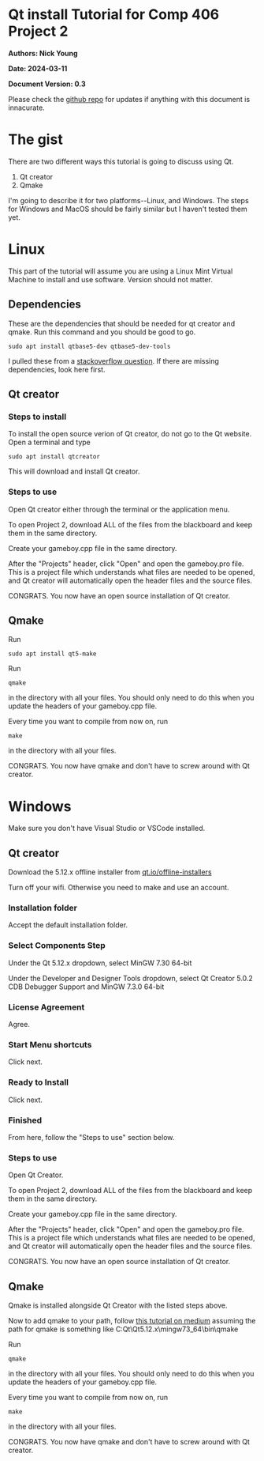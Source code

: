 Qt install Tutorial for Comp 406 Project 2
===
**Authors: Nick Young**

**Date: 2024-03-11**

**Document Version: 0.3**

Please check the [github repo](https://github.com/AmbivalentLeather/Qt-Tutorial) for updates if anything with this document is innacurate.

# The gist

There are two different ways this tutorial is going to discuss using Qt.

1. Qt creator
2. Qmake

I'm going to describe it for two platforms--Linux, and Windows. The steps for Windows and MacOS should be fairly similar but I haven't tested them yet.

# Linux

This part of the tutorial will assume you are using a Linux Mint Virtual Machine to install and use software. Version should not matter.

## Dependencies

These are the dependencies that should be needed for qt creator and qmake. Run this command and you should be good to go.

	sudo apt install qtbase5-dev qtbase5-dev-tools 

I pulled these from a [stackoverflow question](https://askubuntu.com/questions/1365515/how-to-install-qmake-compiler-on-ubuntu). If there are missing dependencies, look here first.

## Qt creator

### Steps to install

To install the open source verion of Qt creator, do not go to the Qt website. Open a terminal and type 

	sudo apt install qtcreator

This will download and install Qt creator.

### Steps to use

Open Qt creator either through the terminal or the application menu.

To open Project 2, download ALL of the files from the blackboard and keep them in the same directory.

Create your gameboy.cpp file in the same directory.

After the "Projects" header, click "Open" and open the gameboy.pro file. This is a project file which understands what files are needed to be opened, and Qt creator will automatically open the header files and the source files.

CONGRATS. You now have an open source installation of Qt creator.

## Qmake

Run

	sudo apt install qt5-make

Run 

    qmake

in the directory with all your files. You should only need to do this when you update the headers of your gameboy.cpp file.

Every time you want to compile from now on, run

	make

in the directory with all your files.

CONGRATS. You now have qmake and don't have to screw around with Qt creator.

# Windows

Make sure you don't have Visual Studio or VSCode installed.

## Qt creator

Download the 5.12.x offline installer from [qt.io/offline-installers](https://www.qt.io/offline-installers)

Turn off your wifi. Otherwise you need to make and use an account.

### Installation folder

Accept the default installation folder.

### Select Components Step

Under the Qt 5.12.x dropdown, select MinGW 7.30 64-bit

Under the Developer and Designer Tools dropdown, select Qt Creator 5.0.2 CDB Debugger Support and MinGW 7.3.0 64-bit

### License Agreement

Agree.

### Start Menu shortcuts

Click next.

### Ready to Install

Click next.

### Finished

From here, follow the "Steps to use" section below.

### Steps to use

Open Qt Creator.

To open Project 2, download ALL of the files from the blackboard and keep them in the same directory.

Create your gameboy.cpp file in the same directory.

After the "Projects" header, click "Open" and open the gameboy.pro file. This is a project file which understands what files are needed to be opened, and Qt creator will automatically open the header files and the source files.

CONGRATS. You now have an open source installation of Qt creator.

## Qmake

Qmake is installed alongside Qt Creator with the listed steps above.

Now to add qmake to your path, follow [this tutorial on medium](https://medium.com/@kevinmarkvi/how-to-add-executables-to-your-path-in-windows-5ffa4ce61a53) assuming the path for qmake is something like C:Qt\\Qt5.12.x\\mingw73_64\\bin\\qmake

Run 

    qmake

in the directory with all your files. You should only need to do this when you update the headers of your gameboy.cpp file.

Every time you want to compile from now on, run

	make

in the directory with all your files.

CONGRATS. You now have qmake and don't have to screw around with Qt creator.

